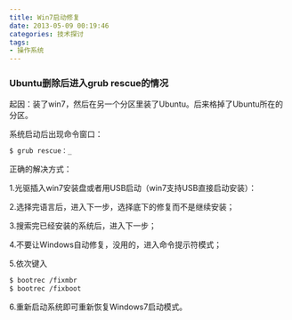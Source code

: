 ```yaml
---
title: Win7启动修复
date: 2013-05-09 00:19:46
categories: 技术探讨
tags:
- 操作系统
---
```

### Ubuntu删除后进入grub rescue的情况


起因：装了win7，然后在另一个分区里装了Ubuntu。后来格掉了Ubuntu所在的分区。

系统启动后出现命令窗口：

```bash
$ grub rescue：_
```

正确的解决方式：

1.光驱插入win7安装盘或者用USB启动（win7支持USB直接启动安装）：

2.选择完语言后，进入下一步，选择底下的修复而不是继续安装；

3.搜索完已经安装的系统后，进入下一步；

4.不要让Windows自动修复，没用的，进入命令提示符模式；

5.依次键入

```bash
$ bootrec /fixmbr
$ bootrec /fixboot
```

6.重新启动系统即可重新恢复Windows7启动模式。
